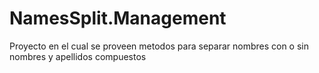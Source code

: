 # NamesSplit.Management
Proyecto en el cual se proveen metodos para separar nombres con o sin nombres y apellidos compuestos
